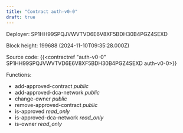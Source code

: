 ```yaml
---
title: "Contract auth-v0-0"
draft: true
---
```

Deployer: SP1HH99SPQJVWVTVD6E6V8XF5BDH30B4PGZ4SEXD


 



Block height: 199688 (2024-11-10T09:35:28.000Z)

Source code: {{<contractref "auth-v0-0" SP1HH99SPQJVWVTVD6E6V8XF5BDH30B4PGZ4SEXD auth-v0-0>}}

Functions:

* add-approved-contract _public_
* add-approved-dca-network _public_
* change-owner _public_
* remove-approved-contract _public_
* is-approved _read_only_
* is-approved-dca-network _read_only_
* is-owner _read_only_
